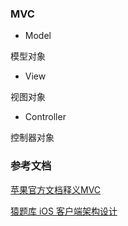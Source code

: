 ### MVC

* Model
 
 模型对象
 
* View
 
 视图对象
 
* Controller
 
 控制器对象
 
 
### 参考文档
[苹果官方文档释义MVC](https://developer.apple.com/library/archive/documentation/General/Conceptual/DevPedia-CocoaCore/MVC.html#//apple_ref/doc/uid/TP40008195-CH32-SW3)

[猿题库 iOS 客户端架构设计](http://gracelancy.com/blog/2016/01/06/ape-ios-arch-design/)